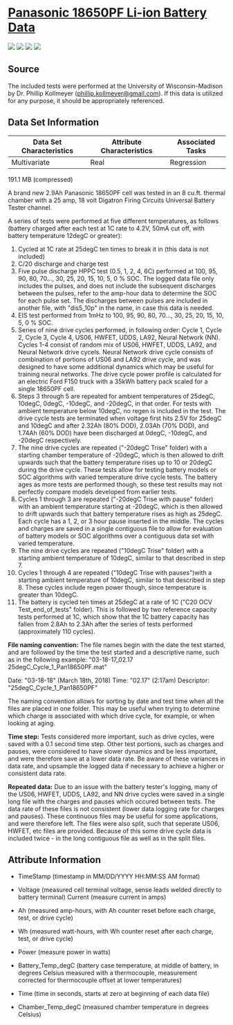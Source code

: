 # [Panasonic 18650PF Li-ion Battery Data](https://data.mendeley.com/datasets/wykht8y7tg/1#folder-df7a873b-ae5f-4a63-ab5c-8f9792b59429)
 ![](https://img.shields.io/badge/sector-battery-ff69b4.svg)  ![](https://img.shields.io/badge/labeled-no-red.svg)  ![](https://img.shields.io/badge/time--series-yes-blue.svg)  ![](<https://img.shields.io/badge/simulation-no-red.svg>)

## Source

The included tests were performed at the University of Wisconsin-Madison by Dr. Phillip Kollmeyer (phillip.kollmeyer@gmail.com).  If this data is utilized for any purpose, it should be appropriately referenced.


## Data Set Information

| Data Set Characteristics | Attribute Characteristics | Associated Tasks |
| ------------------------ | ------------------------- | ---------------- |
| Multivariate             | Real                      | Regression       |

191.1 MB (compressed)

A brand new 2.9Ah Panasonic 18650PF cell was tested in an 8 cu.ft. thermal chamber with a 25 amp, 18 volt Digatron Firing Circuits Universal Battery Tester channel.

A series of tests were performed at five different temperatures, as follows (battery charged after each test at 1C rate to 4.2V, 50mA cut off, with battery temperature 12degC or greater):

1. Cycled at 1C rate at 25degC ten times to break it in (this data is not included)
2. C/20 discharge and charge test
3. Five pulse discharge HPPC test (0.5, 1, 2, 4, 6C) performed at 100, 95, 90, 80, 70..., 30, 25, 20, 15, 10, 5, 0 % SOC.  The logged data file only includes the pulses, and does not include the subsequent discharges between the pulses, refer to the amp-hour data to determine the SOC for each pulse set.  The discharges between pulses are included in another file, with "dis5_10p" in the name, in case this data is needed.
4. EIS test performed from 1mHz to 100, 95, 90, 80, 70..., 30, 25, 20, 15, 10, 5, 0 % SOC.
5. Series of nine drive cycles performed, in following order: Cycle 1, Cycle 2, Cycle 3, Cycle 4, US06, HWFET, UDDS, LA92, Neural Network (NN).  Cycles 1-4 consist of random mix of US06, HWFET, UDDS, LA92, and Neural Network drive cycels.  Neural Network drive cycle consists of combination of portions of US06 and LA92 drive cycle, and was designed to have some additional dynamics which may be useful for training neural networks.  The drive cycle power profile is calculated for an electric Ford F150 truck with a 35kWh battery pack scaled for a single 18650PF cell.
6. Steps 3 through 5 are repeated for ambient temperatures of 25degC, 10degC, 0degC, -10degC, and -20degC, in that order. For tests with ambient temperature below 10degC, no regen is included in the test.  The drive cycle tests are terminated when voltage first hits 2.5V for 25degC and 10degC and after 2.32Ah (80% DOD), 2.03Ah (70% DOD), and 1.74Ah (60% DOD) have been discharged at 0degC, -10degC, and -20degC respectively.
7. The nine drive cycles are repeated ("-20degC Trise" folder) with a starting chamber temperature of -20degC, which is then allowed to drift upwards such that the battery temperature rises up to 10 or 20degC during the drive cycle.  These tests allow for testing battery models or SOC algorithms with varied temperature drive cycle tests.  The battery ages as more tests are performed though, so these test results may not perfectly compare models developed from earlier tests.
8. Cycles 1 through 3 are repeated ("-20degC Trise with pause" folder) with an ambient temperature starting at -20degC, which is then allowed to drift upwards such that battery temperature rises as high as 25degC.  Each cycle has a 1, 2, or 3 hour pause inserted in the middle.  The cycles and charges are saved in a single contiguous file to allow for evaluation of battery models or SOC algorithms over a contiguous data set with varied temperature.
9. The nine drive cycles are repeated ("10degC Trise" folder) with a starting ambient temperature of 10degC, similar to that described in step 7.
10. Cycles 1 through 4 are repeated ("10degC Trise with pauses")with a starting ambient temperature of 10degC, similar to that described in step 8.  These cycles include regen power though, since temperature is greater than 10degC.
11. The battery is cycled ten times at 25degC at a rate of 1C ("C20 OCV Test_end_of_tests" folder).  This is followed by two reference capacity tests performed at 1C, which show that the 1C battery capacity has fallen from 2.8Ah to 2.3Ah after the series of tests performed (approximately 110 cycles).

**File naming convention:**
The file names begin with the date the test started, and are followed by the time the test started and a descriptive name, such as in the following example:
"03-18-17_02.17 25degC_Cycle_1_Pan18650PF.mat"

Date: "03-18-18" (March 18th, 2018)
Time: "02.17" (2:17am)
Descriptor: "25degC_Cycle_1_Pan18650PF"

The naming convention allows for sorting by date and test time when all the files are placed in one folder.  This may be useful when trying to determine which charge is associated with which drive cycle, for example, or when looking at aging.

**Time step:**
Tests considered more important, such as drive cycles, were saved with a 0.1 second time step.  Other test portions, such as charges and pauses, were considered to have slower dynamics and be less important, and were therefore save at a lower data rate.  Be aware of these variances in data rate, and upsample the logged data if necessary to achieve a higher or consistent data rate.

**Repeated data:**
Due to an issue with the battery tester's logging, many of the US06, HWFET, UDDS, LA92, and NN drive cycles were saved in a single long file with the charges and pauses which occured between tests.  The data rate of these files is not consistent (lower data logging rate for charges and pauses).  These continuous files may be useful for some applications, and were therefore left.  The files were also split, such that seperate US06, HWFET, etc files are provided.  Because of this some drive cycle data is included twice - in the long contiguous file as well as in the split files.

## Attribute Information

- TimeStamp (timestamp in MM/DD/YYYY HH:MM:SS AM format)
- Voltage (measured cell terminal voltage, sense leads welded directly to battery terminal)
  Current (measure current in amps)

- Ah (measured amp-hours, with Ah counter reset before each charge, test, or drive cycle)

- Wh (measured watt-hours, with Wh counter reset after each charge, test, or drive cycle)
- Power (measure power in watts)
- Battery_Temp_degC (battery case temperature, at middle of battery, in degrees Celsius measured with a thermocouple, measurement corrected for thermocouple offset at lower temperatures)
- Time (time in seconds, starts at zero at beginning of each data file)
- Chamber_Temp_degC (measured chamber temperature in degrees Celsius)


